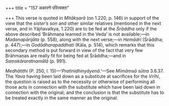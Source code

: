 +++
title = "157 अकारणे परित्यक्ता"

+++
This verse is quoted in *Mitākṣarā* (on 1.220, p. 146) in support of the
view that the *sister’s son* and other similar relatives (mentioned in
the next verse, and in Yājñavalkya, 1.220) are to be fed at the
*Śrāddha* only if the above described ‘Brāhmaṇa learned in the Veda’ is
not available;—in *Madanapārijāta* (p. 558), along with the next
verse;—in *Hemādri* (Śrāddha; p. 447);—in *Godādharapaddhati* (Kāla, p.
514), which remarks that this secondary method is put forward in view of
the fact that very few Brāhmaṇas are really fit for being fed at
Śrāddha;—and in *Saṃskāraratnamālā* (p. 991).

*Medhātithi* (P. 250, l. 15)—‘*Pratinidhinyāyenā*.’—See *Mīmāṃsā sūtra*
3.6.37. The *Yava* having been laid down as a substitute at sacrifices
for the *Vrīhi*, the question is raised as to the necessity or otherwise
of performing all those acts in connection with the substitute which
have been laid down in connection with the original; and the conclusion
is that the substitute has to be treated exactly in the same manner as
the original.
